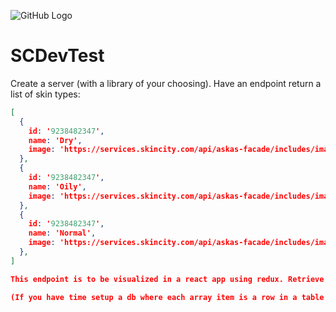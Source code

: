 ![GitHub Logo](https://skincity.se/themes/skincity_ver2.0/design/bilder/butik/logo_skincity.svg)

# SCDevTest

Create a server (with a library of your choosing). Have an endpoint return a list of skin types: 

```json
[
  {
    id: '9238482347',
    name: 'Dry',
    image: 'https://services.skincity.com/api/askas-facade/includes/images/general/1512547141D7qEO.jpg'
  },
  {
    id: '9238482347',
    name: 'Oily',
    image: 'https://services.skincity.com/api/askas-facade/includes/images/general/1512547136QFFLd.jpg'
  },
  {
    id: '9238482347',
    name: 'Normal',
    image: 'https://services.skincity.com/api/askas-facade/includes/images/general/1512547130yNABP.jpg'
  },
]

This endpoint is to be visualized in a react app using redux. Retrieve the list and add it to the redux store. Show a dropdown with the skin types names. When a new skin type is selected, update the redux store and visualize the selected types image. 

(If you have time setup a db where each array item is a row in a table and create an entity mapping to this table)
